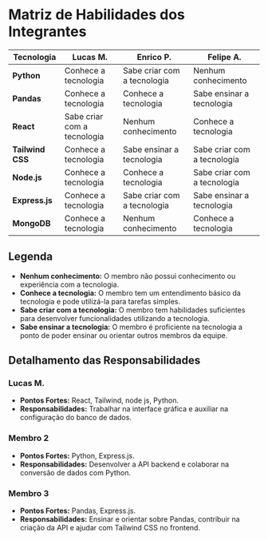 # Matriz de Habilidades dos Integrantes

| Tecnologia   | Lucas M.                 | Enrico P.                 | Felipe A.                  |
|--------------|---------------------------|---------------------------|---------------------------|
| **Python**   | Conhece a tecnologia       | Sabe criar com a tecnologia| Nenhum conhecimento        |
| **Pandas**   | Conhece a tecnologia         | Conhece a tecnologia       | Sabe ensinar a tecnologia  |
| **React**    | Sabe criar com a tecnologia| Nenhum conhecimento        | Conhece a tecnologia       |
| **Tailwind CSS** | Conhece a tecnologia    | Sabe ensinar a tecnologia  | Sabe criar com a tecnologia|
| **Node.js**  | Conhece a tecnologia        | Conhece a tecnologia       | Sabe criar com a tecnologia|
| **Express.js** | Conhece a tecnologia     | Sabe criar com a tecnologia| Sabe ensinar a tecnologia  |
| **MongoDB**  | Conhece a tecnologia  | Nenhum conhecimento        | Conhece a tecnologia       |

## Legenda

- **Nenhum conhecimento:** O membro não possui conhecimento ou experiência com a tecnologia.
- **Conhece a tecnologia:** O membro tem um entendimento básico da tecnologia e pode utilizá-la para tarefas simples.
- **Sabe criar com a tecnologia:** O membro tem habilidades suficientes para desenvolver funcionalidades utilizando a tecnologia.
- **Sabe ensinar a tecnologia:** O membro é proficiente na tecnologia a ponto de poder ensinar ou orientar outros membros da equipe.

## Detalhamento das Responsabilidades

### Lucas M.
- **Pontos Fortes:** React, Tailwind, node js, Python.
- **Responsabilidades:** Trabalhar na interface gráfica e auxiliar na configuração do banco de dados.

### Membro 2
- **Pontos Fortes:** Python, Express.js.
- **Responsabilidades:** Desenvolver a API backend e colaborar na conversão de dados com Python.

### Membro 3
- **Pontos Fortes:** Pandas, Express.js.
- **Responsabilidades:** Ensinar e orientar sobre Pandas, contribuir na criação da API e ajudar com Tailwind CSS no frontend.



